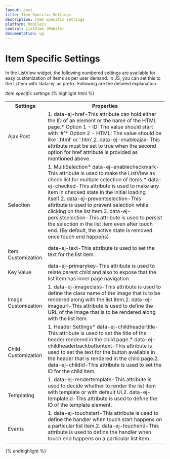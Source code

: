 ```yaml
---
layout: post
title: Item-Specific-Settings
description: item specific settings
platform: Mobilejs
control: ListView (Mobile)
documentation: ug
---
```


# Item Specific Settings

In the ListView widget, the following numbered settings are available for easy customization of Items as per user demand. In JS, you can set this to the Li Item with ‘data-ej’ as prefix. Following are the detailed explanation.

_Item specific settings_
{% highlight html %}
<table>
<tr>
<th>
Settings</th><th>
Properties</th></tr>
<tr>
<td>
Ajax Post</td><td>
1. data-ej-href-This attribute can hold either the ID of an element or the name of the HTML page.* Option 1 - ID: The value should start with ‘#<ID>’* Option 2 - HTML: The value should be like ‘<HTML>.html’ or ‘<HTML>.htm’.2. data-ej-enableajax-This attribute must be set to true when the second option for href attribute is provided as mentioned above. </td></tr>
<tr>
<td>
<br>Selection</td><td>
1. MultiSelection* data-ej-enablecheckmark-This attribute is used to make the ListView as check list for multiple selection of items.* data-ej-checked-This attribute is used to make any item in checked state in the initial loading itself.2. data-ej-preventselection-This attribute is used to prevent selection while clicking on the list item.3. data-ej-persistselection-This attribute is used to persist the selection in the list item even after touch end. (By default, the active state is removed once touch end happens)</td></tr>
<tr>
<td>
<br>Item Customization</td><td>
data-ej-text-This attribute is used to set the text for the list item.</td></tr>
<tr>
<td>
Key Value</td><td>
data-ej-primarykey-This attribute is used to relate parent child and also to expose that the list item has inner page navigation.</td></tr>
<tr>
<td>
Image Customization</td><td>
1. data-ej-imageclass-This attribute is used to define the class name of the image that is to be rendered along with the list item.2. data-ej-imageurl-This attribute is used to define the URL of the image that is to be rendered along with the list item.</td></tr>
<tr>
<td>
<br>Child Customization</td><td>
1. Header Settings* data-ej-childheadertitle-This attribute is used to set the title of the header rendered in the child page.* data-ej-childheaderbackbuttontext-This attribute is used to set the text for the button available in the header that is rendered in the child page.2. data-ej-childId-This attribute is used to set the ID for the child item.</td></tr>
<tr>
<td>
<br>Templating</td><td>
1. data-ej-rendertemplate-This attribute is used to decide whether to render the list item with template or with default UI.2. data-ej-templateid-This attribute is used to define the ID of the template element.</td></tr>
<tr>
<td>
<br>Events</td><td>
1. data-ej-touchstart-This attribute is used to define the handler when touch start happens on a particular list item.2. data-ej-touchend-This attribute is used to define the handler when touch end happens on a particular list item.</td></tr>
</table>
{% endhighlight %}


